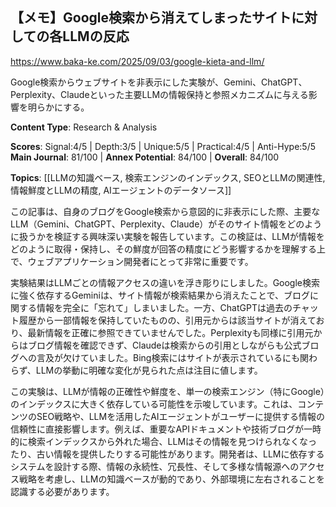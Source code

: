 ## 【メモ】Google検索から消えてしまったサイトに対しての各LLMの反応

https://www.baka-ke.com/2025/09/03/google-kieta-and-llm/

Google検索からウェブサイトを非表示にした実験が、Gemini、ChatGPT、Perplexity、Claudeといった主要LLMの情報保持と参照メカニズムに与える影響を明らかにする。

**Content Type**: Research & Analysis

**Scores**: Signal:4/5 | Depth:3/5 | Unique:5/5 | Practical:4/5 | Anti-Hype:5/5
**Main Journal**: 81/100 | **Annex Potential**: 84/100 | **Overall**: 84/100

**Topics**: [[LLMの知識ベース, 検索エンジンのインデックス, SEOとLLMの関連性, 情報鮮度とLLMの精度, AIエージェントのデータソース]]

この記事は、自身のブログをGoogle検索から意図的に非表示にした際、主要なLLM（Gemini、ChatGPT、Perplexity、Claude）がそのサイト情報をどのように扱うかを検証する興味深い実験を報告しています。この検証は、LLMが情報をどのように取得・保持し、その鮮度が回答の精度にどう影響するかを理解する上で、ウェブアプリケーション開発者にとって非常に重要です。

実験結果はLLMごとの情報アクセスの違いを浮き彫りにしました。Google検索に強く依存するGeminiは、サイト情報が検索結果から消えたことで、ブログに関する情報を完全に「忘れて」しまいました。一方、ChatGPTは過去のチャット履歴から一部情報を保持していたものの、引用元からは該当サイトが消えており、最新情報を正確に参照できていませんでした。Perplexityも同様に引用元からはブログ情報を確認できず、Claudeは検索からの引用としながらも公式ブログへの言及が欠けていました。Bing検索にはサイトが表示されているにも関わらず、LLMの挙動に明確な変化が見られた点は注目に値します。

この実験は、LLMが情報の正確性や鮮度を、単一の検索エンジン（特にGoogle）のインデックスに大きく依存している可能性を示唆しています。これは、コンテンツのSEO戦略や、LLMを活用したAIエージェントがユーザーに提供する情報の信頼性に直接影響します。例えば、重要なAPIドキュメントや技術ブログが一時的に検索インデックスから外れた場合、LLMはその情報を見つけられなくなったり、古い情報を提供したりする可能性があります。開発者は、LLMに依存するシステムを設計する際、情報の永続性、冗長性、そして多様な情報源へのアクセス戦略を考慮し、LLMの知識ベースが動的であり、外部環境に左右されることを認識する必要があります。